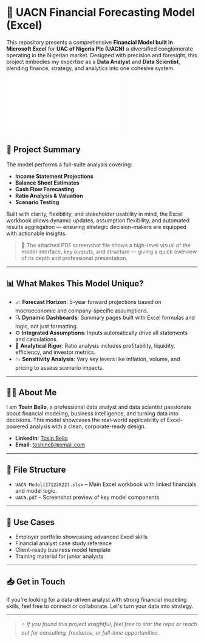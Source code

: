 # 🧮 UACN Financial Forecasting Model (Excel)

This repository presents a comprehensive **Financial Model built in Microsoft Excel** for **UAC of Nigeria Plc (UACN)** a diversified conglomerate operating in the Nigerian market. Designed with precision and foresight, this project embodies my expertise as a **Data Analyst** and **Data Scientist**, blending finance, strategy, and analytics into one cohesive system.

![Financial Model Preview](UACN.pdf)

## 🚀 Project Summary

The model performs a full-suite analysis covering:

- **Income Statement Projections**
- **Balance Sheet Estimates**
- **Cash Flow Forecasting**
- **Ratio Analysis & Valuation**
- **Scenario Testing**

Built with clarity, flexibility, and stakeholder usability in mind, the Excel workbook allows dynamic updates, assumption flexibility, and automated results aggregation — ensuring strategic decision-makers are equipped with actionable insights.

> 📌 The attached PDF screenshot file shows a high-level visual of the model interface, key outputs, and structure — giving a quick overview of its depth and professional presentation.

---

## 📊 What Makes This Model Unique?

- 📈 **Forecast Horizon**: 5-year forward projections based on macroeconomic and company-specific assumptions.
- 🔍 **Dynamic Dashboards**: Summary pages built with Excel formulas and logic, not just formatting.
- ⚙️ **Integrated Assumptions**: Inputs automatically drive all statements and calculations.
- 🧠 **Analytical Rigor**: Ratio analysis includes profitability, liquidity, efficiency, and investor metrics.
- 📉 **Sensitivity Analysis**: Vary key levers like inflation, volume, and pricing to assess scenario impacts.

---

## 👨‍💼 About Me

I am **Tosin Bello**, a professional data analyst and data scientist passionate about financial modeling, business intelligence, and turning data into decisions. This model showcases the real-world applicability of Excel-powered analysis with a clean, corporate-ready design.

- **LinkedIn**: [Tosin Bello](https://www.linkedin.com/in/tosinbellofin)  
- **Email**: toshineb@email.com  

---

## 🧾 File Structure

- `UACN Model(27122022).xlsx` – Main Excel workbook with linked financials and model logic.
- `UACN.pdf` – Screenshot preview of key model components.

---

## 💼 Use Cases

- Employer portfolio showcasing advanced Excel skills
- Financial analyst case study reference
- Client-ready business model template
- Training material for junior analysts

---

## 📥 Get in Touch

If you're looking for a data-driven analyst with strong financial modeling skills, feel free to connect or collaborate. Let's turn your data into strategy.

---

> ⭐ *If you found this project insightful, feel free to star the repo or reach out for consulting, freelance, or full-time opportunities.*

